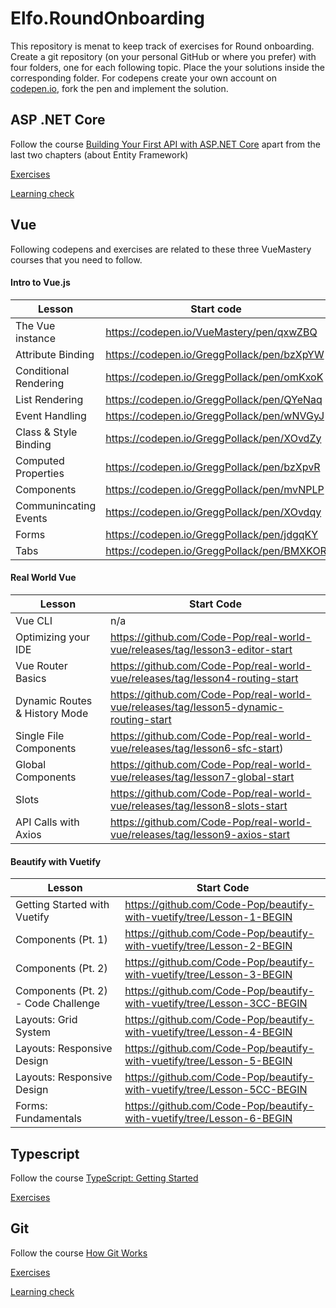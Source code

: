 # Elfo.RoundOnboarding

This repository is menat to keep track of exercises for Round onboarding.
Create a git repository (on your personal GitHub or where you prefer) with four folders, one for each following topic.
Place the your solutions inside the corresponding folder.
For codepens create your own account on [codepen.io](https://codepen.io), fork the pen and implement the solution.


## ASP .NET Core

Follow the course [Building Your First API with ASP.NET Core](https://app.pluralsight.com/library/courses/asp-dotnet-core-api-building-first/table-of-contents) apart from the last two chapters (about Entity Framework)

[Exercises](https://app.pluralsight.com/library/courses/asp-dotnet-core-api-building-first/exercise-files)

[Learning check](https://app.pluralsight.com/library/courses/asp-dotnet-core-api-building-first/learning-check)

## Vue

Following codepens and exercises are related to these three VueMastery courses that you need to follow.

#### Intro to Vue.js
| Lesson                | Start code                                           |
|-----------------------|--------------------------------------------|
| The Vue instance      | https://codepen.io/VueMastery/pen/qxwZBQ   |
| Attribute Binding     | https://codepen.io/GreggPollack/pen/bzXpYW |
| Conditional Rendering | https://codepen.io/GreggPollack/pen/omKxoK |
| List Rendering        | https://codepen.io/GreggPollack/pen/QYeNaq |
| Event Handling        | https://codepen.io/GreggPollack/pen/wNVGyJ |
| Class & Style Binding | https://codepen.io/GreggPollack/pen/XOvdZy |
| Computed Properties   | https://codepen.io/GreggPollack/pen/bzXpvR |
| Components            | https://codepen.io/GreggPollack/pen/mvNPLP |
| Communincating Events | https://codepen.io/GreggPollack/pen/XOvdqy |
| Forms                 | https://codepen.io/GreggPollack/pen/jdgqKY |
| Tabs                  | https://codepen.io/GreggPollack/pen/BMXKOR |

#### Real World Vue

| Lesson                        | Start Code                                                                            |
|-------------------------------|---------------------------------------------------------------------------------------|
| Vue CLI                       | n/a                                                                                   |
| Optimizing your IDE           | https://github.com/Code-Pop/real-world-vue/releases/tag/lesson3-editor-start          |
| Vue Router Basics             | https://github.com/Code-Pop/real-world-vue/releases/tag/lesson4-routing-start         |
| Dynamic Routes & History Mode | https://github.com/Code-Pop/real-world-vue/releases/tag/lesson5-dynamic-routing-start |
| Single File Components        | https://github.com/Code-Pop/real-world-vue/releases/tag/lesson6-sfc-start)            |
| Global Components             | https://github.com/Code-Pop/real-world-vue/releases/tag/lesson7-global-start          |
| Slots                         | https://github.com/Code-Pop/real-world-vue/releases/tag/lesson8-slots-start           |
| API Calls with Axios          | https://github.com/Code-Pop/real-world-vue/releases/tag/lesson9-axios-start           |

#### Beautify with Vuetify

| Lesson                              | Start Code                                                              |
|-------------------------------------|-------------------------------------------------------------------------|
| Getting Started with Vuetify        | https://github.com/Code-Pop/beautify-with-vuetify/tree/Lesson-1-BEGIN   |
| Components (Pt. 1)                  | https://github.com/Code-Pop/beautify-with-vuetify/tree/Lesson-2-BEGIN   |
| Components (Pt. 2)                  | https://github.com/Code-Pop/beautify-with-vuetify/tree/Lesson-3-BEGIN   |
| Components (Pt. 2) - Code Challenge | https://github.com/Code-Pop/beautify-with-vuetify/tree/Lesson-3CC-BEGIN |
| Layouts: Grid System                | https://github.com/Code-Pop/beautify-with-vuetify/tree/Lesson-4-BEGIN   |
| Layouts: Responsive Design          | https://github.com/Code-Pop/beautify-with-vuetify/tree/Lesson-5-BEGIN   |
| Layouts: Responsive Design          | https://github.com/Code-Pop/beautify-with-vuetify/tree/Lesson-5CC-BEGIN |
| Forms: Fundamentals                 | https://github.com/Code-Pop/beautify-with-vuetify/tree/Lesson-6-BEGIN   |

## Typescript

Follow the course [TypeScript: Getting Started](https://app.pluralsight.com/library/courses/getting-started-typescript/table-of-contents)

[Exercises](https://app.pluralsight.com/library/courses/typescript-getting-started/exercise-files)

## Git

Follow the course [How Git Works](https://app.pluralsight.com/library/courses/how-git-works/table-of-contents)

[Exercises](https://app.pluralsight.com/library/courses/how-git-works/exercise-files)

[Learning check](https://app.pluralsight.com/library/courses/how-git-works/learning-check)
